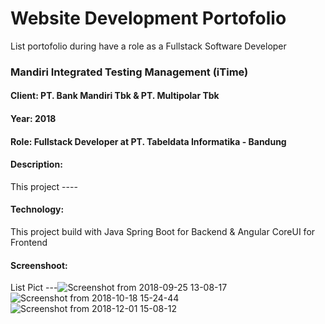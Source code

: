
# Website Development Portofolio
List portofolio during have a role as a Fullstack Software Developer

### Mandiri Integrated Testing Management (iTime)

#### Client: PT. Bank Mandiri Tbk & PT. Multipolar Tbk
#### Year: 2018
#### Role: Fullstack Developer at PT. Tabeldata Informatika - Bandung
#### Description:
This project ----
#### Technology:
This project build with Java Spring Boot for Backend & Angular CoreUI for Frontend
#### Screenshoot:
List Pict ---![Screenshot from 2018-09-25 13-08-17](https://user-images.githubusercontent.com/9511668/154281720-51c92fd5-a97a-4d72-8860-d75ae33e6b2e.png)
![Screenshot from 2018-10-18 15-24-44](https://user-images.githubusercontent.com/9511668/154281914-764c7d8f-211f-4f0c-98be-b2c134baeb8a.png)
![Screenshot from 2018-12-01 15-08-12](https://user-images.githubusercontent.com/9511668/154282135-02f54be1-e3e2-4300-9a90-910e3212943d.png)
